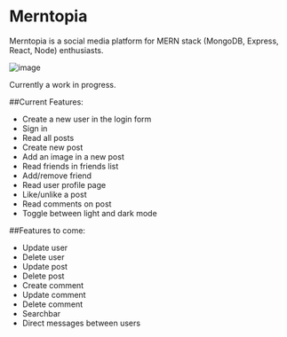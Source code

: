 # Merntopia

Merntopia is a social media platform for MERN stack (MongoDB, Express, React, Node) enthusiasts.

![image](https://user-images.githubusercontent.com/97556168/220455723-3af89390-3b74-460e-ad10-e54d31fd8c5c.png)

Currently a work in progress.

##Current Features:
  - Create a new user in the login form
  - Sign in
  - Read all posts
  - Create new post
  - Add an image in a new post
  - Read friends in friends list
  - Add/remove friend
  - Read user profile page
  - Like/unlike a post
  - Read comments on post
  - Toggle between light and dark mode
  
##Features to come:
  - Update user
  - Delete user
  - Update post
  - Delete post
  - Create comment
  - Update comment
  - Delete comment
  - Searchbar
  - Direct messages between users
